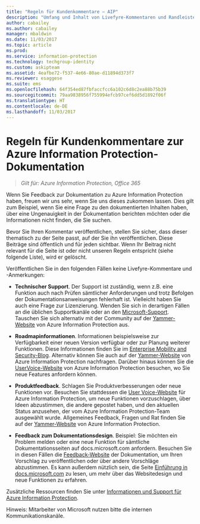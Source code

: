 ```yaml
---
title: "Regeln für Kundenkommentare – AIP"
description: "Umfang und Inhalt von Livefyre-Kommentaren und Randleisten für die Azure Information Protection-Dokumentation."
author: cabailey
ms.author: cabailey
manager: mbaldwin
ms.date: 11/03/2017
ms.topic: article
ms.prod: 
ms.service: information-protection
ms.technology: techgroup-identity
ms.custom: askipteam
ms.assetid: 4eafbe72-f537-4e66-80ae-d11894d373f7
ms.reviewer: esaggese
ms.suite: ems
ms.openlocfilehash: 64f354ed87fbfaccfcc6a102c6d8c2ea88b75b39
ms.sourcegitcommit: 79aa9838956f755994efcb97cef6dd5d1892f06f
ms.translationtype: HT
ms.contentlocale: de-DE
ms.lasthandoff: 11/03/2017
---
```

# <a name="house-rules-for-comments-on-the-azure-information-protection-documentation"></a>Regeln für Kundenkommentare zur Azure Information Protection-Dokumentation

>*Gilt für: Azure Information Protection, Office 365*

Wenn Sie Feedback zur Dokumentation zu Azure Information Protection haben, freuen wir uns sehr, wenn Sie uns dieses zukommen lassen. Dies gilt zum Beispiel, wenn Sie eine Frage zu den dokumentierten Inhalten haben, über eine Ungenauigkeit in der Dokumentation berichten möchten oder die Informationen nicht finden, die Sie suchen. 

Bevor Sie Ihren Kommentar veröffentlichen, stellen Sie sicher, dass dieser thematisch zu der Seite passt, auf der Sie ihn veröffentlichen. Diese Beiträge sind öffentlich und für jeden sichtbar. Wenn Ihr Beitrag nicht relevant für die Seite ist oder nicht unseren Regeln entspricht (siehe folgende Liste), wird er gelöscht.
 
Veröffentlichen Sie in den folgenden Fällen keine Livefyre-Kommentare und -Anmerkungen:
 
- **Technischer Support**. Der Support ist zuständig, wenn z.B. eine Funktion auch nach Prüfen sämtlicher Anforderungen und trotz Befolgen der Dokumentationsanweisungen fehlerhaft ist. Vielleicht haben Sie auch eine Frage zur Lizenzierung. Wenden Sie sich in derartigen Fällen an die üblichen Supportkanäle oder an den [Microsoft-Support](./get-started/information-support.md#to-contact-microsoft-support). Tauschen Sie sich alternativ mit der Community auf der [Yammer-Website](https://www.yammer.com/AskIPTeam) von Azure Information Protection aus.

- **Roadmapinformationen**. Informationen beispielsweise zur Verfügbarkeit einer neuen Version verfügbar oder zur Planung weiterer Funktionen. Diese Informationen finden Sie im [Enterprise Mobility and Security-Blog](https://blogs.technet.microsoft.com/enterprisemobility/?product=azure-information-protection,azure-rights-management-services). Alternativ können Sie auch auf der [Yammer-Website](https://www.yammer.com/AskIPTeam) von Azure Information Protection nachfragen. Darüber hinaus können Sie die [UserVoice-Website](https://msip.uservoice.com) von Azure Information Protection besuchen, wo Sie neue Features anfordern können.

- **Produktfeedback**. Schlagen Sie Produktverbesserungen oder neue Funktionen vor. Besuchen Sie stattdessen die [User Voice-Website](https://msip.uservoice.com) für Azure Information Protection, um neue Funktionen vorzuschlagen, über Ideen abzustimmen, die andere gepostet haben, und den aktuellen Status anzusehen, der vom Azure Information Protection-Team ausgewählt wurde. Allgemeines Feedback, Fragen und Rat finden Sie auf der [Yammer-Website](https://www.yammer.com/AskIPTeam) von Azure Information Protection. 

- **Feedback zum Dokumentationsdesign**. Beispiel: Sie möchten ein Problem melden oder eine neue Funktion für sämtliche Dokumentationsseiten auf docs.microsoft.com anfordern. Besuchen Sie in diesen Fällen die [Feedback-Website](https://msdocs.uservoice.com/forums/364242-general-site-feedback) der Dokumentation, um Ihren Vorschlag zu veröffentlichen oder über andere Vorschläge abzustimmen. Es kann außerdem nützlich sein, die Seite [Einführung in docs.microsoft.com](/teamblog/introducing-docs-microsoft-com/) zu lesen, um mehr über das Websitedesign und neue Funktionen zu erfahren.

Zusätzliche Ressourcen finden Sie unter [Informationen und Support für Azure Information Protection](./get-started/information-support.md). 

Hinweis: Mitarbeiter von Microsoft nutzen bitte die internen Kommunikationskanäle.

